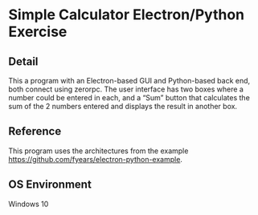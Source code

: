 # Simple Calculator Electron/Python Exercise

## Detail
This a program with an Electron-based GUI and Python-based back end, both connect using zerorpc. The user interface has two boxes where a number could be entered in each, and a “Sum” button that calculates the sum of the 2 numbers entered and displays the result in another box.

## Reference
This program uses the architectures from the example https://github.com/fyears/electron-python-example.

## OS Environment
Windows 10
